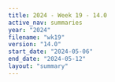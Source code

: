 ```yaml
---
title: 2024 - Week 19 - 14.0
active_nav: summaries
year: "2024"
filename: "wk19"
version: "14.0"
start_date: "2024-05-06"
end_date: "2024-05-12"
layout: "summary"
---
```


